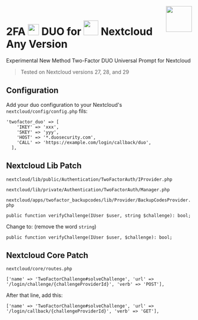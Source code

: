 <img src="https://1.tilyanpristka.id/images/tP-logo-rounded.png" height="70" align="right">

# 2FA <img src="https://upload.wikimedia.org/wikipedia/commons/8/8b/Duo_Logo_Green.svg" height="30"> DUO for <img src="https://upload.wikimedia.org/wikipedia/commons/6/60/Nextcloud_Logo.svg" height="40"> Nextcloud Any Version

Experimental New Method Two-Factor DUO Universal Prompt for Nextcloud
>Tested on Nextcloud versions 27, 28, and 29
## Configuration
Add your duo configuration to your Nextcloud's `nextcloud/config/config.php` fils:
```
'twofactor_duo' => [
    'IKEY' => 'xxx',
    'SKEY' => 'yyy',
    'HOST' => '*.duosecurity.com',
    'CALL' => 'https://example.com/login/callback/duo',
  ],
```
## Nextcloud Lib Patch
`nextcloud/lib/public/Authentication/TwoFactorAuth/IProvider.php`

`nextcloud/lib/private/Authentication/TwoFactorAuth/Manager.php`

`nextcloud/apps/twofactor_backupcodes/lib/Provider/BackupCodesProvider.php`
```
public function verifyChallenge(IUser $user, string $challenge): bool;
```
Change to: (remove the word `string`)
```
public function verifyChallenge(IUser $user, $challenge): bool;
```
## Nextcloud Core Patch
`nextcloud/core/routes.php`
```
['name' => 'TwoFactorChallenge#solveChallenge', 'url' => '/login/challenge/{challengeProviderId}', 'verb' => 'POST'],
```
After that line, add this:
```
['name' => 'TwoFactorChallenge#solveChallenge', 'url' => '/login/callback/{challengeProviderId}', 'verb' => 'GET'],
```
